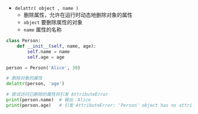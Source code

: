 - `delattr( object , name )`
	- 删除属性，允许在运行时动态地删除对象的属性
	- `object` 要删除属性的对象
	- `name` 属性的名称
```python
class Person:
    def __init__(self, name, age):
        self.name = name
        self.age = age

person = Person('Alice', 30)

# 删除对象的属性
delattr(person, 'age')

# 尝试访问已删除的属性将引发 AttributeError
print(person.name)  # 输出：Alice
print(person.age)   # 引发 AttributeError: 'Person' object has no attribute 'age'

```